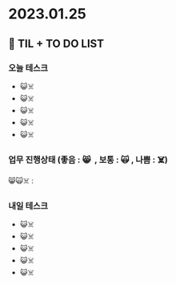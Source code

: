 # 2023.01.25

## 📓 TIL + TO DO LIST

### 오늘 테스크

- 😺☠️
- 😺☠️
- 😺☠️
- 😺☠️
- 😺☠️

### 업무 진행상태 (좋음 : 😸  , 보통 : 🙀 , 나쁨 : ☠️)

😸🙀☠️ :

### 내일 테스크

- 😺☠️
- 😺☠️
- 😺☠️
- 😺☠️
- 😺☠️
